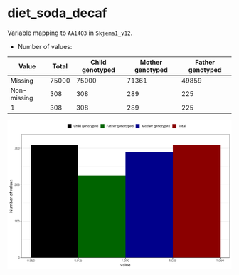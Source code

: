 # diet_soda_decaf
Variable mapping to `AA1403` in `Skjema1_v12`.
- Number of values:

| Value | Total | Child genotyped | Mother genotyped | Father genotyped |
| ----- | ----- | --------------- | ---------------- | ---------------- |
| Missing | 75000 | 75000 | 71361 | 49859 |
| Non-missing | 308 | 308 | 289 | 225 |
| 1 | 308 | 308 | 289 | 225 |



![](diet_soda_decaf_n.png)



